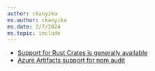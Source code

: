 ```yaml
---
author: ckanyika
ms.author: ckanyika
ms.date: 2/7/2024
ms.topic: include
---
```


- [Support for Rust Crates is generally available](#support-for-rust-crates-is-generally-available)
- [Azure Artifacts support for npm audit ](#azure-artifacts-support-for-npm-audit)